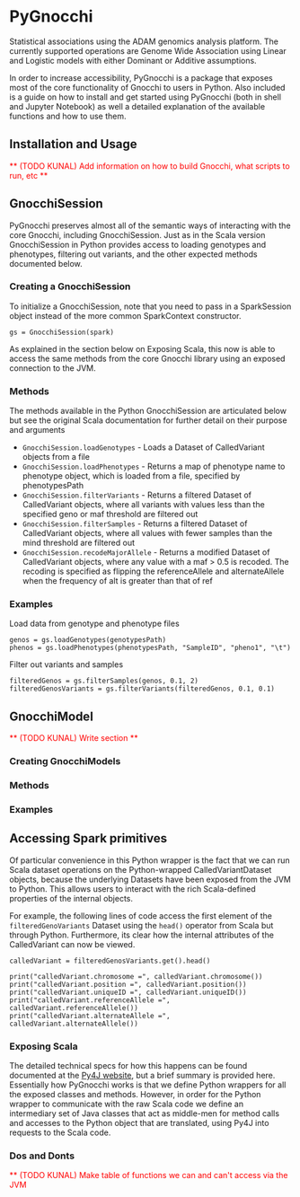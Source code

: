 # PyGnocchi

Statistical associations using the ADAM genomics analysis platform. The currently supported operations are Genome Wide Association using Linear and Logistic models with either Dominant or Additive assumptions.

In order to increase accessibility, PyGnocchi is a package that exposes most of the core functionality of Gnocchi to users in Python. Also included is a guide on how to install and get started using PyGnocchi (both in shell and Jupyter Notebook) as well a detailed explanation of the available functions and how to use them.

## Installation and Usage

<span style="color:red"> ** (TODO KUNAL) Add information on how to build Gnocchi, what scripts to run, etc ** </span>


## GnocchiSession

PyGnocchi preserves almost all of the semantic ways of interacting with the core Gnocchi, including GnocchiSession. Just as in the Scala version GnocchiSession in Python provides access to loading genotypes and phenotypes, filtering out variants, and the other expected methods documented below.

### Creating a GnocchiSession

To initialize a GnocchiSession, note that you need to pass in a SparkSession object instead of the more common SparkContext constructor.

```
gs = GnocchiSession(spark)
```

As explained in the section below on Exposing Scala, this now is able to access the same methods from the core Gnocchi library using an exposed connection to the JVM.

### Methods

The methods available in the Python GnocchiSession are articulated below but see the original Scala documentation for further detail on their purpose and arguments

- `GnocchiSession.loadGenotypes` - Loads a Dataset of CalledVariant objects from a file
- `GnocchiSession.loadPhenotypes` - Returns a map of phenotype name to phenotype object, which is loaded from a file, specified by phenotypesPath
- `GnocchiSession.filterVariants` - Returns a filtered Dataset of CalledVariant objects, where all variants with values less than the specified geno or maf threshold are filtered out
- `GnocchiSession.filterSamples` - Returns a filtered Dataset of CalledVariant objects, where all values with fewer samples than the mind threshold are filtered out
- `GnocchiSession.recodeMajorAllele` - Returns a modified Dataset of CalledVariant objects, where any value with a maf > 0.5 is recoded. The recoding is specified as flipping the referenceAllele and alternateAllele when the frequency of alt is greater than that of ref

### Examples

Load data from genotype and phenotype files
```
genos = gs.loadGenotypes(genotypesPath)
phenos = gs.loadPhenotypes(phenotypesPath, "SampleID", "pheno1", "\t")
```

Filter out variants and samples
```
filteredGenos = gs.filterSamples(genos, 0.1, 2)
filteredGenosVariants = gs.filterVariants(filteredGenos, 0.1, 0.1)
```

## GnocchiModel 

<span style="color:red"> ** (TODO KUNAL) Write section ** </span>

### Creating GnocchiModels

### Methods

### Examples


## Accessing Spark primitives

Of particular convenience in this Python wrapper is the fact that we can run Scala dataset operations on the Python-wrapped CalledVariantDataset objects, because the underlying Datasets have been exposed from the JVM to Python. This allows users to interact with the rich Scala-defined properties of the internal objects. 

For example, the following lines of code access the first element of the `filteredGenoVariants` Dataset using the `head()` operator from Scala but through Python. Furthermore, its clear how the internal attributes of the CalledVariant can now be viewed.

```
calledVariant = filteredGenosVariants.get().head()

print("calledVariant.chromosome =", calledVariant.chromosome())
print("calledVariant.position =", calledVariant.position())
print("calledVariant.uniqueID =", calledVariant.uniqueID())
print("calledVariant.referenceAllele =", calledVariant.referenceAllele())
print("calledVariant.alternateAllele =", calledVariant.alternateAllele())
```

### Exposing Scala

The detailed technical specs for how this happens can be found documented at the [Py4J website](https://www.py4j.org/), but a brief summary is provided here. Essentially how PyGnocchi works is that we define Python wrappers for all the exposed classes and methods. However, in order for the Python wrapper to communicate with the raw Scala code we define an intermediary set of Java classes that act as middle-men for method calls and accesses to the Python object that are translated, using Py4J into requests to the Scala code.

### Dos and Donts

<span style="color:red"> ** (TODO KUNAL) Make table of functions we can and can't access via the JVM </span>


